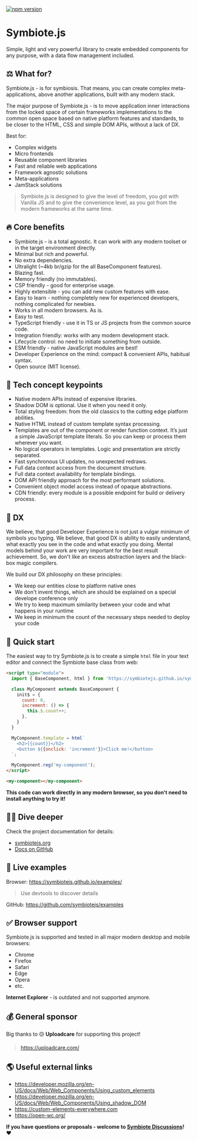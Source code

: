 [![npm version](https://badge.fury.io/js/@symbiotejs%2Fsymbiote.svg)](https://badge.fury.io/js/@symbiotejs%2Fsymbiote)

# Symbiote.js

Simple, light and very powerful library to create embedded components for any purpose, with a data flow management included.

## ⚖️ What for?
Symbiote.js - is for symbiosis. That means, you can create complex meta-applications, above another applications, built with any modern stack.

The major purpose of Symbiote.js - is to move application inner interactions from the locked space of certain frameworks implementations to the common open space based on native platform features and standards, to be closer to the HTML, CSS and simple DOM APIs, without a lack of DX.

Best for:
* Complex widgets
* Micro frontends
* Reusable component libraries
* Fast and reliable web applications
* Framework agnostic solutions
* Meta-applications
* JamStack solutions

> Symbiote.js is designed to give the level of freedom, you got with Vanilla JS and to give the convenience level, as you got from the modern frameworks at the same time.

## 🔥 Core benefits
* Symbiote.js - is a total agnostic. It can work with any modern toolset or in the target environment directly.
* Minimal but rich and powerful.
* No extra dependencies.
* Ultralight (~4kb br/gzip for the all BaseComponent features).
* Blazing fast.
* Memory friendly (no immutables).
* CSP friendly - good for enterprise usage.
* Highly extensible - you can add new custom features with ease.
* Easy to learn - nothing completely new for experienced developers, nothing complicated for newbies.
* Works in all modern browsers. As is.
* Easy to test.
* TypeScript friendly - use it in TS or JS projects from the common source code.
* Integration friendly: works with any modern development stack.
* Lifecycle control: no need to initiate something from outside.
* ESM friendly - native JavaScript modules are best!
* Developer Experience on the mind: compact & convenient APIs, habitual syntax.
* Open source (MIT license).

## 💎 Tech concept keypoints
* Native modern APIs instead of expensive libraries.
* Shadow DOM is optional. Use it when you need it only.
* Total styling freedom: from the old classics to the cutting edge platform abilities.
* Native HTML instead of custom template syntax processing.
* Templates are out of the component or render function context. It’s just a simple JavaScript template literals. So you can keep or process them wherever you want.
* No logical operators in templates. Logic and presentation are strictly separated.
* Fast synchronous UI updates, no unexpected redraws.
* Full data context access from the document structure.
* Full data context availability for template bindings.
* DOM API friendly approach for the most performant solutions.
* Convenient object model access instead of opaque abstractions.
* CDN friendly: every module is a possible endpoint for build or delivery process.

## 🧠 DX
We believe, that good Developer Experience is not just a vulgar minimum of symbols you typing.
We believe, that good DX is ability to easily understand, what exactly you see in the code and what exactly you doing. Mental models behind your work are very important for the best result achievement. So, we don't like an excess abstraction layers and the black-box magic compilers.

We build our DX philosophy on these principles:
* We keep our entities close to platform native ones
* We don't invent things, which are should be explained on a special develope conference only
* We try to keep maximum similarity between your code and what happens in your runtime
* We keep in minimum the count of the necessary steps needed to deploy your code

## 🍏 Quick start
The easiest way to try Symbiote.js is to create a simple `html` file in your text editor and connect the Symbiote base class from web:

```html
<script type="module">
  import { BaseComponent, html } from 'https://symbiotejs.github.io/symbiote.js/core/BaseComponent.js';

  class MyComponent extends BaseComponent {
    init$ = {
      count: 0,
      increment: () => {
        this.$.count++;
      },
    }
  }

  MyComponent.template = html`
    <h2>{{count}}</h2>
    <button ${{onclick: 'increment'}}>Click me!</button>
  `;

  MyComponent.reg('my-component');
</script>

<my-component></my-component>
```

**This code can work directly in any modern browser, so you don't need to install anything to try it!**

## 🧜‍♀️ Dive deeper
Check the project documentation for details:
* [symbiotejs.org](https://symbiotejs.org/)
* [Docs on GitHub](https://github.com/symbiotejs/docsite/tree/main/md)

## 🤖 Live examples
Browser: https://symbiotejs.github.io/examples/ 
> Use devtools to discover details 

GitHub: https://github.com/symbiotejs/examples

## ✅ Browser support
Symbiote.js is supported and tested in all major modern desktop and mobile browsers: 
* Chrome
* Firefox
* Safari
* Edge
* Opera
* etc.

**Internet Explorer** - is outdated and not supported anymore.

## 💰 General sponsor
Big thanks to 🟡 **Uploadcare** for supporting this project!

> https://uploadcare.com/

## 🌎 Useful external links
* https://developer.mozilla.org/en-US/docs/Web/Web_Components/Using_custom_elements
* https://developer.mozilla.org/en-US/docs/Web/Web_Components/Using_shadow_DOM
* https://custom-elements-everywhere.com
* https://open-wc.org/

**If you have questions or proposals - welcome to [Symbiote Discussions](https://github.com/symbiotejs/symbiote.js/discussions)!** ❤️
